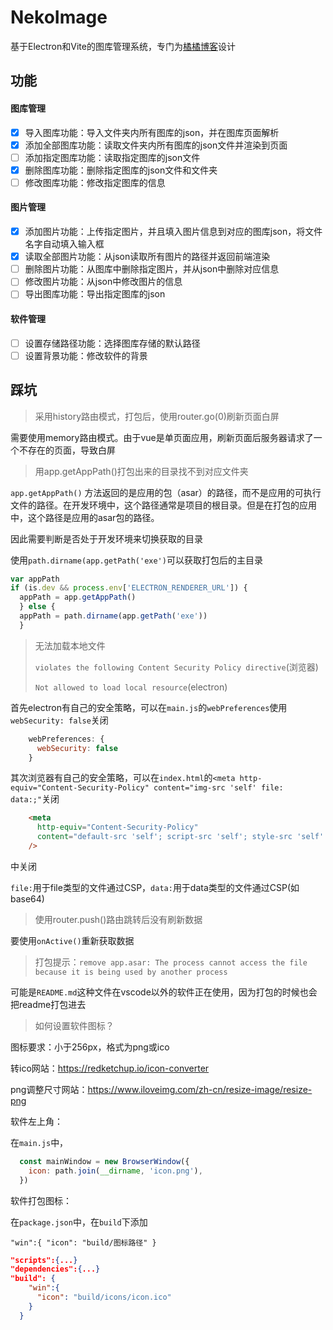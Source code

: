 # NekoImage

基于Electron和Vite的图库管理系统，专门为[橘橘博客](https://blog.nekoorange.cn)设计

## 功能

#### 图库管理

- [x] 导入图库功能：导入文件夹内所有图库的json，并在图库页面解析
- [x] 添加全部图库功能：读取文件夹内所有图库的json文件并渲染到页面
- [ ] 添加指定图库功能：读取指定图库的json文件
- [x] 删除图库功能：删除指定图库的json文件和文件夹
- [ ] 修改图库功能：修改指定图库的信息

#### 图片管理

- [x] 添加图片功能：上传指定图片，并且填入图片信息到对应的图库json，将文件名字自动填入输入框
- [x] 读取全部图片功能：从json读取所有图片的路径并返回前端渲染
- [ ] 删除图片功能：从图库中删除指定图片，并从json中删除对应信息
- [ ] 修改图片功能：从json中修改图片的信息
- [ ] 导出图库功能：导出指定图库的json

#### 软件管理

- [ ] 设置存储路径功能：选择图库存储的默认路径
- [ ] 设置背景功能：修改软件的背景

## 踩坑

> 采用history路由模式，打包后，使用router.go(0)刷新页面白屏

需要使用memory路由模式。由于vue是单页面应用，刷新页面后服务器请求了一个不存在的页面，导致白屏

> 用app.getAppPath()打包出来的目录找不到对应文件夹

`app.getAppPath()` 方法返回的是应用的包（asar）的路径，而不是应用的可执行文件的路径。在开发环境中，这个路径通常是项目的根目录。但是在打包的应用中，这个路径是应用的asar包的路径。

因此需要判断是否处于开发环境来切换获取的目录

使用`path.dirname(app.getPath('exe')`可以获取打包后的主目录

```js
var appPath
if (is.dev && process.env['ELECTRON_RENDERER_URL']) {
  appPath = app.getAppPath()
  } else {
  appPath = path.dirname(app.getPath('exe'))
  }
```

> 无法加载本地文件
>
> `violates the following Content Security Policy directive`(浏览器)
>
> `Not allowed to load local resource`(electron)



首先electron有自己的安全策略，可以在`main.js`的`webPreferences`使用`webSecurity: false`关闭

```js
    webPreferences: {
      webSecurity: false
    }
```

其次浏览器有自己的安全策略，可以在`index.html`的`<meta http-equiv="Content-Security-Policy" content="img-src 'self' file: data:;"`关闭

```html
    <meta
      http-equiv="Content-Security-Policy"
      content="default-src 'self'; script-src 'self'; style-src 'self' 'unsafe-inline'; img-src 'self' file: data:;"
    />
```

中关闭

`file:`用于file类型的文件通过CSP，`data:`用于data类型的文件通过CSP(如base64)

> 使用router.push()路由跳转后没有刷新数据

要使用`onActive()`重新获取数据

> 打包提示：`remove app.asar: The process cannot access the file because it is being used by another process`

可能是`README.md`这种文件在vscode以外的软件正在使用，因为打包的时候也会把readme打包进去

> 如何设置软件图标？

图标要求：小于256px，格式为png或ico

转ico网站：https://redketchup.io/icon-converter

png调整尺寸网站：https://www.iloveimg.com/zh-cn/resize-image/resize-png



软件左上角：

在`main.js`中，

```js
  const mainWindow = new BrowserWindow({
    icon: path.join(__dirname, 'icon.png'),
  })
```

软件打包图标：

在`package.json`中，在`build`下添加

`"win":{
      "icon": "build/图标路径"
    }`

```json
"scripts":{...}
"dependencies":{...}
"build": {
    "win":{
      "icon": "build/icons/icon.ico"
    }
  }
```

